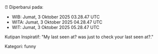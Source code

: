 ⏰ Diperbarui pada:
- WIB: Jumat, 3 Oktober 2025 03.28.47 UTC
- WITA: Jumat, 3 Oktober 2025 04.28.47 UTC
- WIT: Jumat, 3 Oktober 2025 05.28.47 UTC

Kutipan Inspiratif:
"My last seen at? was just to check your last seen at?."


Kategori: funny

